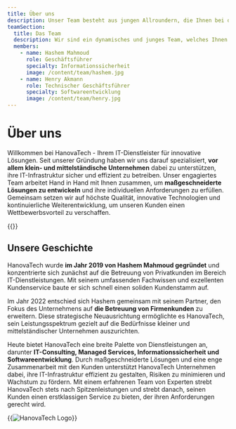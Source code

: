```yaml
---
title: Über uns
description: Unser Team besteht aus jungen Allroundern, die Ihnen bei der Digitalisierung Ihres Unternehmens zur Seite stehen. Erfahren Sie mehr über unser Team und unsere Geschichte.
teamSection:
  title: Das Team 
  description: Wir sind ein dynamisches und junges Team, welches Ihnen bei der Digitalisierung Ihres Unternehmens mit tatendrang zur Seite steht.
  members:
    - name: Hashem Mahmoud
      role: Geschäftsführer
      specialty: Informationssicherheit
      image: /content/team/hashem.jpg
    - name: Henry Akmann
      role: Technischer Geschäftsführer
      specialty: Softwareentwicklung
      image: /content/team/henry.jpg
---
```


# Über uns

Willkommen bei HanovaTech - Ihrem IT-Dienstleister für innovative Lösungen. Seit unserer Gründung haben wir uns darauf spezialisiert, **vor allem klein- und mittelständische Unternehmen** dabei zu unterstützen, ihre IT-Infrastruktur sicher und effizient zu betreiben. Unser engagiertes Team arbeitet Hand in Hand mit Ihnen zusammen, um **maßgeschneiderte Lösungen zu entwickeln** und ihre individuellen Anforderungen zu erfüllen. Gemeinsam setzen wir auf höchste Qualität, innovative Technologien und kontinuierliche Weiterentwicklung, um unseren Kunden einen Wettbewerbsvorteil zu verschaffen.

{{<team>}}

## Unsere Geschichte
HanovaTech wurde **im Jahr 2019 von Hashem Mahmoud gegründet** und konzentrierte sich zunächst auf die Betreuung von Privatkunden im Bereich IT-Dienstleistungen. Mit seinem umfassenden Fachwissen und exzellenten Kundenservice baute er sich schnell einen soliden Kundenstamm auf.

Im Jahr 2022 entschied sich Hashem gemeinsam mit seinem Partner, den Fokus des Unternehmens auf **die Betreuung von Firmenkunden** zu erweitern. Diese strategische Neuausrichtung ermöglichte es HanovaTech, sein Leistungsspektrum gezielt auf die Bedürfnisse kleiner und mittelständischer Unternehmen auszurichten.

Heute bietet HanovaTech eine breite Palette von Dienstleistungen an, darunter **IT-Consulting, Managed Services, Informationssicherheit und Softwareentwicklung**. Durch maßgeschneiderte Lösungen und eine enge Zusammenarbeit mit den Kunden unterstützt HanovaTech Unternehmen dabei, ihre IT-Infrastruktur effizient zu gestalten, Risiken zu minimieren und Wachstum zu fördern. Mit einem erfahrenen Team von Experten strebt HanovaTech stets nach Spitzenleistungen und strebt danach, seinen Kunden einen erstklassigen Service zu bieten, der ihren Anforderungen gerecht wird.

{{<image src="/images/hanovatech_logo_color.svg" alt="HanovaTech Logo" >}}
